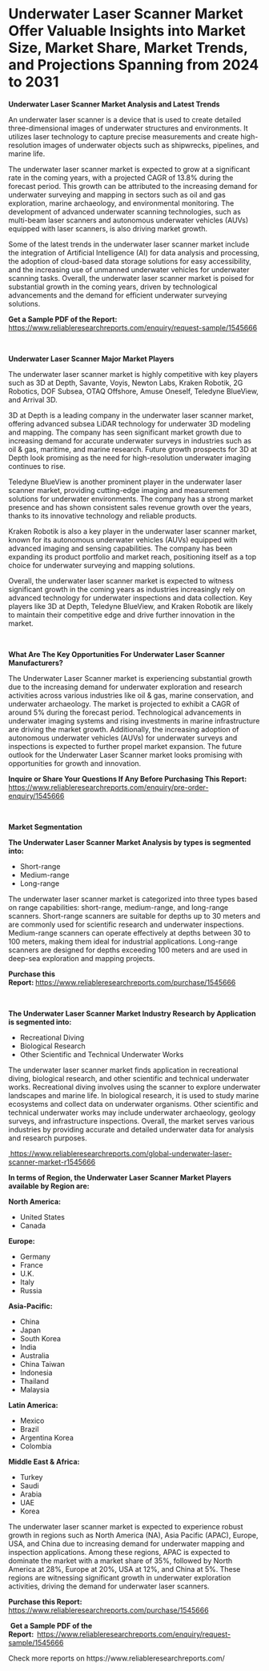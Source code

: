 <p><h1>Underwater Laser Scanner Market Offer Valuable Insights into Market Size, Market Share, Market Trends, and Projections Spanning from 2024 to 2031</h1></p><p><strong>Underwater Laser Scanner Market Analysis and Latest Trends</strong></p>
<p><p>An underwater laser scanner is a device that is used to create detailed three-dimensional images of underwater structures and environments. It utilizes laser technology to capture precise measurements and create high-resolution images of underwater objects such as shipwrecks, pipelines, and marine life.</p><p>The underwater laser scanner market is expected to grow at a significant rate in the coming years, with a projected CAGR of 13.8% during the forecast period. This growth can be attributed to the increasing demand for underwater surveying and mapping in sectors such as oil and gas exploration, marine archaeology, and environmental monitoring. The development of advanced underwater scanning technologies, such as multi-beam laser scanners and autonomous underwater vehicles (AUVs) equipped with laser scanners, is also driving market growth.</p><p>Some of the latest trends in the underwater laser scanner market include the integration of Artificial Intelligence (AI) for data analysis and processing, the adoption of cloud-based data storage solutions for easy accessibility, and the increasing use of unmanned underwater vehicles for underwater scanning tasks. Overall, the underwater laser scanner market is poised for substantial growth in the coming years, driven by technological advancements and the demand for efficient underwater surveying solutions.</p></p>
<p><strong>Get a Sample PDF of the Report:&nbsp;</strong> <a href="https://www.reliableresearchreports.com/enquiry/request-sample/1545666">https://www.reliableresearchreports.com/enquiry/request-sample/1545666</a></p>
<p>&nbsp;</p>
<p><strong>Underwater Laser Scanner Major Market Players</strong></p>
<p><p>The underwater laser scanner market is highly competitive with key players such as 3D at Depth, Savante, Voyis, Newton Labs, Kraken Robotik, 2G Robotics, DOF Subsea, OTAQ Offshore, Amuse Oneself, Teledyne BlueView, and Arrival 3D. </p><p>3D at Depth is a leading company in the underwater laser scanner market, offering advanced subsea LiDAR technology for underwater 3D modeling and mapping. The company has seen significant market growth due to increasing demand for accurate underwater surveys in industries such as oil & gas, maritime, and marine research. Future growth prospects for 3D at Depth look promising as the need for high-resolution underwater imaging continues to rise.</p><p>Teledyne BlueView is another prominent player in the underwater laser scanner market, providing cutting-edge imaging and measurement solutions for underwater environments. The company has a strong market presence and has shown consistent sales revenue growth over the years, thanks to its innovative technology and reliable products.</p><p>Kraken Robotik is also a key player in the underwater laser scanner market, known for its autonomous underwater vehicles (AUVs) equipped with advanced imaging and sensing capabilities. The company has been expanding its product portfolio and market reach, positioning itself as a top choice for underwater surveying and mapping solutions.</p><p>Overall, the underwater laser scanner market is expected to witness significant growth in the coming years as industries increasingly rely on advanced technology for underwater inspections and data collection. Key players like 3D at Depth, Teledyne BlueView, and Kraken Robotik are likely to maintain their competitive edge and drive further innovation in the market.</p></p>
<p>&nbsp;</p>
<p><strong>What Are The Key Opportunities For Underwater Laser Scanner Manufacturers?</strong></p>
<p><p>The Underwater Laser Scanner market is experiencing substantial growth due to the increasing demand for underwater exploration and research activities across various industries like oil & gas, marine conservation, and underwater archaeology. The market is projected to exhibit a CAGR of around 5% during the forecast period. Technological advancements in underwater imaging systems and rising investments in marine infrastructure are driving the market growth. Additionally, the increasing adoption of autonomous underwater vehicles (AUVs) for underwater surveys and inspections is expected to further propel market expansion. The future outlook for the Underwater Laser Scanner market looks promising with opportunities for growth and innovation.</p></p>
<p><strong>Inquire or Share Your Questions If Any Before Purchasing This Report:</strong> <a href="https://www.reliableresearchreports.com/enquiry/pre-order-enquiry/1545666">https://www.reliableresearchreports.com/enquiry/pre-order-enquiry/1545666</a></p>
<p>&nbsp;</p>
<p><strong>Market Segmentation</strong></p>
<p><strong>The Underwater Laser Scanner Market Analysis by types is segmented into:</strong></p>
<p><ul><li>Short-range</li><li>Medium-range</li><li>Long-range</li></ul></p>
<p><p>The underwater laser scanner market is categorized into three types based on range capabilities: short-range, medium-range, and long-range scanners. Short-range scanners are suitable for depths up to 30 meters and are commonly used for scientific research and underwater inspections. Medium-range scanners can operate effectively at depths between 30 to 100 meters, making them ideal for industrial applications. Long-range scanners are designed for depths exceeding 100 meters and are used in deep-sea exploration and mapping projects.</p></p>
<p><strong>Purchase this Report:&nbsp;</strong><a href="https://www.reliableresearchreports.com/purchase/1545666">https://www.reliableresearchreports.com/purchase/1545666</a></p>
<p>&nbsp;</p>
<p><strong>The Underwater Laser Scanner Market Industry Research by Application is segmented into:</strong></p>
<p><ul><li>Recreational Diving</li><li>Biological Research</li><li>Other Scientific and Technical Underwater Works</li></ul></p>
<p><p>The underwater laser scanner market finds application in recreational diving, biological research, and other scientific and technical underwater works. Recreational diving involves using the scanner to explore underwater landscapes and marine life. In biological research, it is used to study marine ecosystems and collect data on underwater organisms. Other scientific and technical underwater works may include underwater archaeology, geology surveys, and infrastructure inspections. Overall, the market serves various industries by providing accurate and detailed underwater data for analysis and research purposes.</p></p>
<p><a href="https://www.reliableresearchreports.com/global-underwater-laser-scanner-market-r1545666">&nbsp;https://www.reliableresearchreports.com/global-underwater-laser-scanner-market-r1545666</a></p>
<p><strong>In terms of Region, the Underwater Laser Scanner Market Players available by Region are:</strong></p>
<p>
    <p> <strong> North America: </strong>
        <ul>
            <li>United States</li>
            <li>Canada</li>
        </ul>
        </p> 
    <p> <strong> Europe: </strong>
        <ul>
            <li>Germany</li>
            <li>France</li>
            <li>U.K.</li>
            <li>Italy</li>
            <li>Russia</li>
        </ul>
        </p> 
    <p> <strong> Asia-Pacific: </strong>
        <ul>
            <li>China</li>
            <li>Japan</li>
            <li>South Korea</li>
            <li>India</li>
            <li>Australia</li>
            <li>China Taiwan</li>
            <li>Indonesia</li>
            <li>Thailand</li>
            <li>Malaysia</li>
        </ul>
        </p> 
    <p> <strong> Latin America: </strong>
        <ul>
            <li>Mexico</li>
            <li>Brazil</li>
            <li>Argentina Korea</li>
            <li>Colombia</li>
        </ul>
        </p> 
    <p> <strong> Middle East & Africa: </strong>
        <ul>
            <li>Turkey</li>
            <li>Saudi</li>
            <li>Arabia</li>
            <li>UAE</li>
            <li>Korea</li>
        </ul>
    </p>
    </p>
<p><p>The underwater laser scanner market is expected to experience robust growth in regions such as North America (NA), Asia Pacific (APAC), Europe, USA, and China due to increasing demand for underwater mapping and inspection applications. Among these regions, APAC is expected to dominate the market with a market share of 35%, followed by North America at 28%, Europe at 20%, USA at 12%, and China at 5%. These regions are witnessing significant growth in underwater exploration activities, driving the demand for underwater laser scanners.</p></p>
<p><strong>Purchase this Report: </strong><a href="https://www.reliableresearchreports.com/purchase/1545666">https://www.reliableresearchreports.com/purchase/1545666</a></p>
<p>&nbsp;<strong>Get a Sample PDF of the Report:&nbsp;&nbsp;</strong><a href="https://www.reliableresearchreports.com/enquiry/request-sample/1545666">https://www.reliableresearchreports.com/enquiry/request-sample/1545666</a></p>
<p><strong></strong></p>
<p>Check more reports on https://www.reliableresearchreports.com/</p>